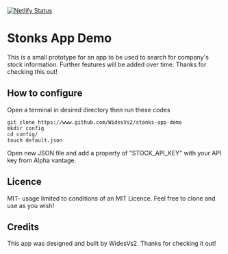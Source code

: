 [![Netlify Status](https://api.netlify.com/api/v1/badges/67343a24-9940-400e-b42e-8a11879fd7d8/deploy-status)](https://app.netlify.com/sites/stonks-app-demo/deploys)

# Stonks App Demo
This is a small prototype for an app to be used to search for company's stock information. Further features will be added over time. Thanks for checking this out!

## How to configure
Open a terminal in desired directory then run these codes

    git clone https://www.github.com/WidesVs2/stonks-app-demo
    mkdir config
    cd config/
    touch default.json

Open new JSON file and add a property of "STOCK_API_KEY" with your API key from Alpha vantage.


## Licence
MIT- usage limited to conditions of an MIT Licence. Feel free to clone and use as you wish!
## Credits
This app was designed and built by WidesVs2. Thanks for checking it out!